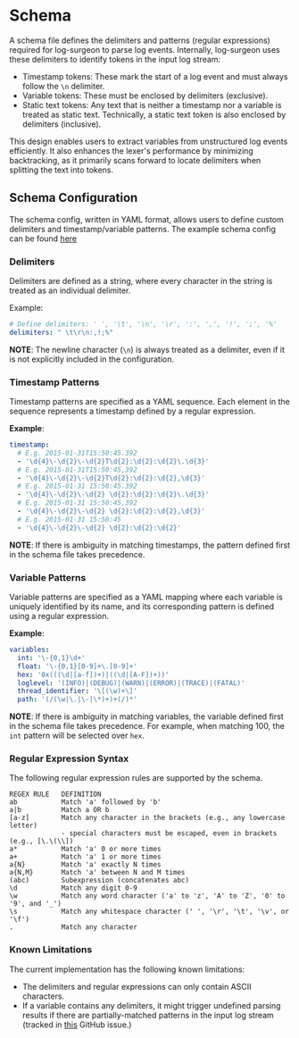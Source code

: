 # Schema

A schema file defines the delimiters and patterns (regular expressions) required for log-surgeon to
parse log events. Internally, log-surgeon uses these delimiters to identify tokens in the input log
stream:

- Timestamp tokens: These mark the start of a log event and must always follow the `\n` delimiter.
- Variable tokens: These must be enclosed by delimiters (exclusive).
- Static text tokens: Any text that is neither a timestamp nor a variable is treated as static text.
Technically, a static text token is also enclosed by delimiters (inclusive).


This design enables users to extract variables from unstructured log events efficiently. It also
enhances the lexer's performance by minimizing backtracking, as it primarily scans forward to locate
delimiters when splitting the text into tokens.


## Schema Configuration

The schema config, written in YAML format, allows users to define custom delimiters and
timestamp/variable patterns. The example schema config can be found [here](../examples/schema.yaml)

### Delimiters
Delimiters are defined as a string, where every character in the string is treated as an individual
delimiter.

Example:
```yaml
# Define delimiters: ' ', '\t', '\n', '\r', ':', ',', '!', ';', '%'
delimiters: " \t\r\n:,!;%"
```
**NOTE**: The newline character (`\n`) is always treated as a delimiter, even if it is not explicitly
included in the configuration.

### Timestamp Patterns
Timestamp patterns are specified as a YAML sequence. Each element in the sequence represents a
timestamp defined by a regular expression.

**Example**:
```yaml
timestamp:
  # E.g. 2015-01-31T15:50:45.392
  - '\d{4}\-\d{2}\-\d{2}T\d{2}:\d{2}:\d{2}\.\d{3}'
  # E.g. 2015-01-31T15:50:45,392
  - '\d{4}\-\d{2}\-\d{2}T\d{2}:\d{2}:\d{2},\d{3}'
  # E.g. 2015-01-31 15:50:45.392
  - '\d{4}\-\d{2}\-\d{2} \d{2}:\d{2}:\d{2}\.\d{3}'
  # E.g. 2015-01-31 15:50:45,392
  - '\d{4}\-\d{2}\-\d{2} \d{2}:\d{2}:\d{2},\d{3}'
  # E.g. 2015-01-31 15:50:45
  - '\d{4}\-\d{2}\-\d{2} \d{2}:\d{2}:\d{2}'
```
**NOTE**: If there is ambiguity in matching timestamps, the pattern defined first in the schema file
takes precedence.

### Variable Patterns
Variable patterns are specified as a YAML mapping where each variable is uniquely identified by its
name, and its corresponding pattern is defined using a regular expression.

**Example**:
```yaml
variables:
  int: '\-{0,1}\d+'
  float: '\-{0,1}[0-9]+\.[0-9]+'
  hex: '0x(((\d|[a-f])+)|((\d|[A-F])+))'
  loglevel: '(INFO)|(DEBUG)|(WARN)|(ERROR)|(TRACE)|(FATAL)'
  thread_identifier: '\[(\w)+\]'
  path: '(/(\w|\.|\-|\*)+)+(/)*'
```
**NOTE**: If there is ambiguity in matching variables, the variable defined first in the schema file
takes precedence. For example, when matching 100, the `int` pattern will be selected over `hex`.

### Regular Expression Syntax
The following regular expression rules are supported by the schema.
```
REGEX RULE   DEFINITION
ab           Match 'a' followed by 'b'
a|b          Match a OR b
[a-z]        Match any character in the brackets (e.g., any lowercase letter)
             - special characters must be escaped, even in brackets (e.g., [\.\(\\])
a*           Match 'a' 0 or more times
a+           Match 'a' 1 or more times
a{N}         Match 'a' exactly N times
a{N,M}       Match 'a' between N and M times
(abc)        Subexpression (concatenates abc)
\d           Match any digit 0-9
\w           Match any word character ('a' to 'z', 'A' to 'Z', '0' to '9', and '_')
\s           Match any whitespace character (' ', '\r', '\t', '\v', or '\f')
.            Match any character
```

### Known Limitations
The current implementation has the following known limitations:
- The delimiters and regular expressions can only contain ASCII characters.
- If a variable contains any delimiters, it might trigger undefined parsing results if there are
partially-matched patterns in the input log stream (tracked in [this][gh-issue] GitHub issue.)

[gh-issue]: https://github.com/Toplogic-Inc/log-surgeon-rust/issues/14